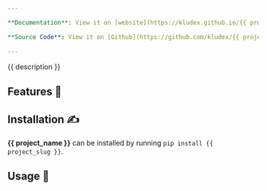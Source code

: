 ```yaml
---

**Documentation**: View it on [website](https://kludex.github.io/{{ project_slug }}/)

**Source Code**: View it on [Github](https://github.com/kludex/{{ project_slug }}/)

---
```


{{ description }}

## Features 🚀

## Installation ✍️

**{{ project_name }}** can be installed by running `pip install {{ project_slug }}`.

## Usage 📖

